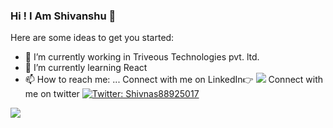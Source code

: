### Hi ! I Am Shivanshu 👋

Here are some ideas to get you started:

- 🔭 I’m currently working in Triveous Technologies pvt. ltd.
- 🌱 I’m currently learning React
- 📫 How to reach me: ... 
Connect with me on LinkedIn👉  [<img src = "https://img.shields.io/badge/-LinkedIn-0077B5?style=flat-square&logo=linkedin&logoColor=fff" />](https://www.linkedin.com/in/shivanshusr/)
Connect with me on twitter [![Twitter: Shivnas88925017](https://img.shields.io/twitter/follow/Shivans88925017?style=social)](https://twitter.com/Shivans88925017)


<img src='https://github-readme-stats.vercel.app/api?username=FLYINGKRIPTO&&show_icons=true&title_color=ffffff&icon_color=0175c2&text_color=daf7dc&bg_color=151515'>

